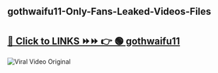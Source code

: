 
 ## gothwaifu11-Only-Fans-Leaked-Videos-Files

# <h2><a href="https://mediaupload.pro?gothwaifu11">🔗 Click to LINKS ⏩⏩ 👉 🟢 gothwaifu11 </a></h2>

<a href="https://mediaupload.pro?gothwaifu11" rel="nofollow" data-target="animated-image.originalLink"><img src="https://i.ibb.co.com/xMMVF88/686577567.gif" alt="Viral Video Original" style="max-width: 100%; display: inline-block;" data-target="animated-image.originalImage"></a>